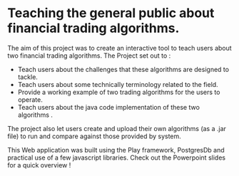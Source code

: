 # Teaching the general public about financial trading algorithms.

The aim of this project was to create an interactive tool to teach users about two financial trading algorithms. The Project set out to :

- Teach users about the challenges that these algorithms are designed to tackle.
- Teach users about some technically terminology related to the field.
- Provide a working example of two trading algorithms for the users to operate.
- Teach users about the java code implementation of these two algorithms .

The project also let users create and upload their own algorithms (as a .jar file) to run and compare against those provided by system.

This Web application was built using the Play framework, PostgresDb and practical use of a few javascript libraries. Check out the Powerpoint slides for a quick overview !
